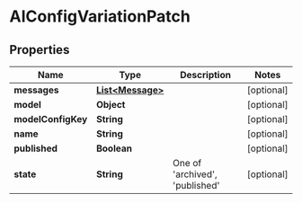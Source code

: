 

# AIConfigVariationPatch


## Properties

| Name | Type | Description | Notes |
|------------ | ------------- | ------------- | -------------|
|**messages** | [**List&lt;Message&gt;**](Message.md) |  |  [optional] |
|**model** | **Object** |  |  [optional] |
|**modelConfigKey** | **String** |  |  [optional] |
|**name** | **String** |  |  [optional] |
|**published** | **Boolean** |  |  [optional] |
|**state** | **String** | One of &#39;archived&#39;, &#39;published&#39; |  [optional] |



